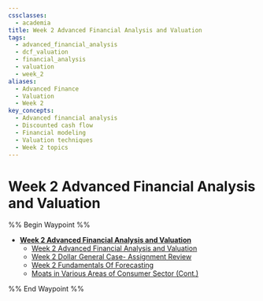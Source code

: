 ```yaml
---
cssclasses:
  - academia
title: Week 2 Advanced Financial Analysis and Valuation
tags:
  - advanced_financial_analysis
  - dcf_valuation
  - financial_analysis
  - valuation
  - week_2
aliases:
  - Advanced Finance
  - Valuation
  - Week 2
key_concepts:
  - Advanced financial analysis
  - Discounted cash flow
  - Financial modeling
  - Valuation techniques
  - Week 2 topics
---
```


# Week 2 Advanced Financial Analysis and Valuation

%% Begin Waypoint %%

- **[Week 2 Advanced Financial Analysis and Valuation](.md)**
	- [Week 2 Advanced Financial Analysis and Valuation](.md)
	- [Week 2 Dollar General Case- Assignment Review](Week%202%20Dollar%20General%20Case-%20Assignment%20Review.md)
	- [Week 2 Fundamentals Of Forecasting](Week%202%20Fundamentals%20Of%20Forecasting.md)
	- [Moats in Various Areas of Consumer Sector (Cont.)](Moats%20in%20Various%20Areas%20of%20Consumer%20Sector%20(Cont.).md)

%% End Waypoint %%